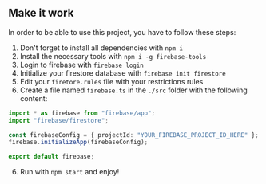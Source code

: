 ## Make it work
In order to be able to use this project, you have to follow these steps:

1) Don't forget to install all dependencies with `npm i`
2) Install the necessary tools with `npm i -g firebase-tools`
3) Login to firebase with `firebase login`
4) Initialize your firestore database with `firebase init firestore`
5) Edit your `firetore.rules` file with your restrictions rules
6) Create a file named `firebase.ts` in the `./src` folder with the following content:
```typescript
import * as firebase from "firebase/app";
import "firebase/firestore";

const firebaseConfig = { projectId: "YOUR_FIREBASE_PROJECT_ID_HERE" };
firebase.initializeApp(firebaseConfig);

export default firebase;
```
6) Run with `npm start` and enjoy!